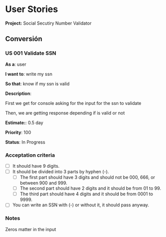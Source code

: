 <!-- 
The title ***MUST***follow the verb/noun template discussed in class.

- As a (user or stakeholder type):
  - I want to (some software feature):
  - So that (some business value): 

Estimate ***MUST***be one of the following values in days of work:
    0.5 days (3–4 hours of work)
    1 day (6–8 hours)
    1.5 days (around 12 hours)
    2 days (around 16 hours)
    3 days (around 24 hours)
    5 days (around 40 hours)

Priority ***MUST***be a number from 10 to 100.

Status ***MUST***be one of the following:
    Not started
    In progress
    Completed-intermediate
    Completed-final 
-->

# User Stories

**Project:** Social Secutiry Number Validator

## Conversión

### US 001 Validate SSN

**As a**: user

**I want to**: write my ssn

**So that**: know if my ssn is valid

**Description**:

First we get for console asking for the input for the ssn to validate

Then, we are getting response depending if is valid or not

**Estimate:**: 0.5 day

**Priority**: 100

**Status**: In Progress

### Acceptation criteria

- [ ] It should have 9 digits.
- [ ] It should be divided into 3 parts by hyphen (-).
  - [ ] The first part should have 3 digits and should not be 000, 666, or between 900 and 999.
  - [ ] The second part should have 2 digits and it should be from 01 to 99.
  - [ ] The third part should have 4 digits and it should be from 0001 to 9999.
- [ ] You can write an SSN with (-) or without it, it should pass anyway.
  
### Notes

Zeros matter in the input